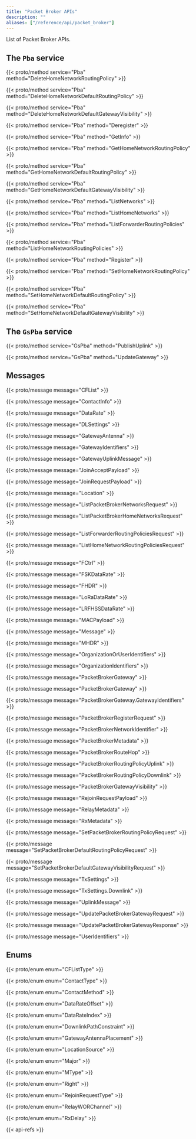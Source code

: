 ```yaml
---
title: "Packet Broker APIs"
description: ""
aliases: ["/reference/api/packet_broker"]
---
```


List of Packet Broker APIs.

<!--more-->

## The `Pba` service

{{< proto/method service="Pba" method="DeleteHomeNetworkRoutingPolicy" >}}

{{< proto/method service="Pba" method="DeleteHomeNetworkDefaultRoutingPolicy" >}}

{{< proto/method service="Pba" method="DeleteHomeNetworkDefaultGatewayVisibility" >}}

{{< proto/method service="Pba" method="Deregister" >}}

{{< proto/method service="Pba" method="GetInfo" >}}

{{< proto/method service="Pba" method="GetHomeNetworkRoutingPolicy" >}}

{{< proto/method service="Pba" method="GetHomeNetworkDefaultRoutingPolicy" >}}

{{< proto/method service="Pba" method="GetHomeNetworkDefaultGatewayVisibility" >}}

{{< proto/method service="Pba" method="ListNetworks" >}}

{{< proto/method service="Pba" method="ListHomeNetworks" >}}

{{< proto/method service="Pba" method="ListForwarderRoutingPolicies" >}}

{{< proto/method service="Pba" method="ListHomeNetworkRoutingPolicies" >}}

{{< proto/method service="Pba" method="Register" >}}

{{< proto/method service="Pba" method="SetHomeNetworkRoutingPolicy" >}}

{{< proto/method service="Pba" method="SetHomeNetworkDefaultRoutingPolicy" >}}

{{< proto/method service="Pba" method="SetHomeNetworkDefaultGatewayVisibility" >}}

## The `GsPba` service

{{< proto/method service="GsPba" method="PublishUplink" >}}

{{< proto/method service="GsPba" method="UpdateGateway" >}}

## Messages

{{< proto/message message="CFList" >}}

{{< proto/message message="ContactInfo" >}}

{{< proto/message message="DataRate" >}}

{{< proto/message message="DLSettings" >}}

{{< proto/message message="GatewayAntenna" >}}

{{< proto/message message="GatewayIdentifiers" >}}

{{< proto/message message="GatewayUplinkMessage" >}}

{{< proto/message message="JoinAcceptPayload" >}}

{{< proto/message message="JoinRequestPayload" >}}

{{< proto/message message="Location" >}}

{{< proto/message message="ListPacketBrokerNetworksRequest" >}}

{{< proto/message message="ListPacketBrokerHomeNetworksRequest" >}}

{{< proto/message message="ListForwarderRoutingPoliciesRequest" >}}

{{< proto/message message="ListHomeNetworkRoutingPoliciesRequest" >}}

{{< proto/message message="FCtrl" >}}

{{< proto/message message="FSKDataRate" >}}

{{< proto/message message="FHDR" >}}

{{< proto/message message="LoRaDataRate" >}}

{{< proto/message message="LRFHSSDataRate" >}}

{{< proto/message message="MACPayload" >}}

{{< proto/message message="Message" >}}

{{< proto/message message="MHDR" >}}

{{< proto/message message="OrganizationOrUserIdentifiers" >}}

{{< proto/message message="OrganizationIdentifiers" >}}

{{< proto/message message="PacketBrokerGateway" >}}

{{< proto/message message="PacketBrokerGateway" >}}

{{< proto/message message="PacketBrokerGateway.GatewayIdentifiers" >}}

{{< proto/message message="PacketBrokerRegisterRequest" >}}

{{< proto/message message="PacketBrokerNetworkIdentifier" >}}

{{< proto/message message="PacketBrokerMetadata" >}}

{{< proto/message message="PacketBrokerRouteHop" >}}

{{< proto/message message="PacketBrokerRoutingPolicyUplink" >}}

{{< proto/message message="PacketBrokerRoutingPolicyDownlink" >}}

{{< proto/message message="PacketBrokerGatewayVisibility" >}}

{{< proto/message message="RejoinRequestPayload" >}}

{{< proto/message message="RelayMetadata" >}}

{{< proto/message message="RxMetadata" >}}

{{< proto/message message="SetPacketBrokerRoutingPolicyRequest" >}}

{{< proto/message message="SetPacketBrokerDefaultRoutingPolicyRequest" >}}

{{< proto/message message="SetPacketBrokerDefaultGatewayVisibilityRequest" >}}

{{< proto/message message="TxSettings" >}}

{{< proto/message message="TxSettings.Downlink" >}}

{{< proto/message message="UplinkMessage" >}}

{{< proto/message message="UpdatePacketBrokerGatewayRequest" >}}

{{< proto/message message="UpdatePacketBrokerGatewayResponse" >}}

{{< proto/message message="UserIdentifiers" >}}

## Enums

{{< proto/enum enum="CFListType" >}}

{{< proto/enum enum="ContactType" >}}

{{< proto/enum enum="ContactMethod" >}}

{{< proto/enum enum="DataRateOffset" >}}

{{< proto/enum enum="DataRateIndex" >}}

{{< proto/enum enum="DownlinkPathConstraint" >}}

{{< proto/enum enum="GatewayAntennaPlacement" >}}

{{< proto/enum enum="LocationSource" >}}

{{< proto/enum enum="Major" >}}

{{< proto/enum enum="MType" >}}

{{< proto/enum enum="Right" >}}

{{< proto/enum enum="RejoinRequestType" >}}

{{< proto/enum enum="RelayWORChannel" >}}

{{< proto/enum enum="RxDelay" >}}

{{< api-refs >}}
